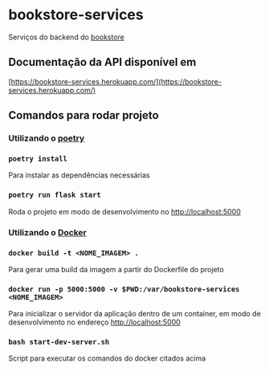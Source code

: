 # bookstore-services

Serviços do backend do [bookstore](https://github.com/victormt4/bookstore)

## Documentação da API disponível em

[https://bookstore-services.herokuapp.com/](https://bookstore-services.herokuapp.com/)

## Comandos para rodar projeto

### Utilizando o [poetry](https://python-poetry.org/)

### `poetry install`

Para instalar as dependências necessárias

### `poetry run flask start`

Roda o projeto em modo de desenvolvimento no [http://localhost:5000](http://localhost:5000)

### Utilizando o [Docker](https://docs.docker.com/)

### `docker build -t <NOME_IMAGEM> .`

Para gerar uma build da imagem a partir do Dockerfile do projeto

### `docker run -p 5000:5000 -v $PWD:/var/bookstore-services <NOME_IMAGEM>`

Para inicializar o servidor da aplicação dentro de um container, em modo de desenvolvimento no endereço [http://localhost:5000](http://localhost:5000)

### `bash start-dev-server.sh`

Script para executar os comandos do docker citados acima

